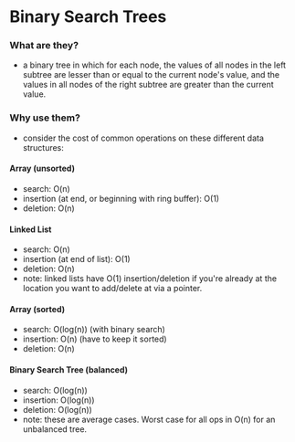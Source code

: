 # Binary Search Trees

### What are they?
- a binary tree in which for each node, the values of all nodes in the left subtree are lesser than or equal to the current node's value, and the values in all nodes of the right subtree are greater than the current value.

### Why use them?

- consider the cost of common operations on these different data structures:

#### Array (unsorted)
- search: O(n)
- insertion (at end, or beginning with ring buffer): O(1)
- deletion: O(n)
 
#### Linked List
- search: O(n)
- insertion (at end of list): O(1)
- deletion: O(n)
- note: linked lists have O(1) insertion/deletion if you're already at the location you want to add/delete at via a pointer.

#### Array (sorted)
- search: O(log(n)) (with binary search)
- insertion: O(n) (have to keep it sorted)
- deletion: O(n)

#### Binary Search Tree (balanced)
- search: O(log(n))
- insertion: O(log(n))
- deletion: O(log(n))
- note: these are average cases.  Worst case for all ops in O(n) for an unbalanced tree.